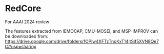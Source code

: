 # RedCore
For AAAI 2024 review

The features extracted from IEMOCAP, CMU-MOSEI, and MSP-IMPROV can be downloaded from: https://drive.google.com/drive/folders/1OPiw4XFTzTnoKxT14jtSif5XVN8Qe7l4?usp=sharing
